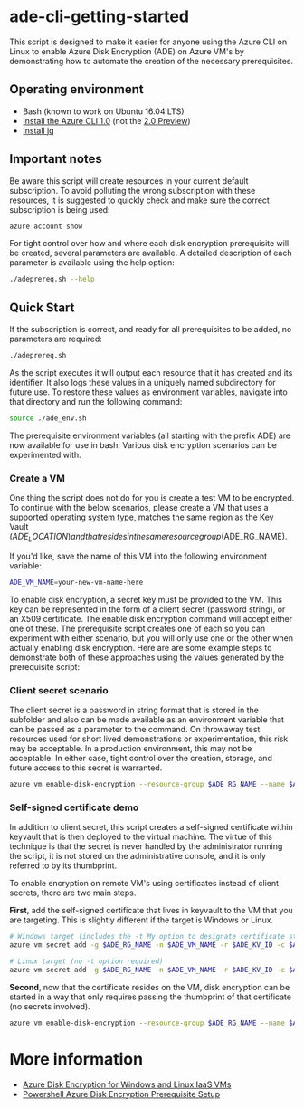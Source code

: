 # ade-cli-getting-started

This script is designed to make it easier for anyone using the Azure CLI on Linux to enable Azure Disk Encryption (ADE) on Azure VM's by demonstrating how to automate the creation of the necessary prerequisites.

## Operating environment
* Bash (known to work on Ubuntu 16.04 LTS) 
* [Install the Azure CLI 1.0](https://docs.microsoft.com/en-us/azure/xplat-cli-install) (not the [2.0 Preview](https://azure.microsoft.com/en-us/blog/announcing-azure-cli-2-preview/))
* [Install jq](https://stedolan.github.io/jq/download/)

## Important notes
Be aware this script will create resources in your current default subscription.  To avoid polluting the wrong subscription with these resources, it is suggested to quickly check and make sure the correct subscription is being used:

```bash
azure account show
```
For tight control over how and where each disk encryption prerequisite will be created, several parameters are available.  A detailed description of each parameter is available using the help option:
```bash
./adeprereq.sh --help 
```

## Quick Start

If the subscription is correct, and ready for all prerequisites to be added, no parameters are required:
```bash
./adeprereq.sh
```
As the script executes it will output each resource that it has created and its identifier.  It also logs these values in a uniquely named subdirectory for future use.  To restore these values as environment variables, navigate into that directory and run the following command:
```bash
source ./ade_env.sh 
```
The prerequisite environment variables (all starting with the prefix ADE) are now available for use in bash.  Various disk encryption scenarios can be experimented with. 

### Create a VM 
One thing the script does not do for you is create a test VM to be encrypted.  To continue with the below scenarios, please create a VM that uses a [supported operating system type](https://docs.microsoft.com/en-us/azure/security/azure-security-disk-encryption#prerequisites), matches the same region as the Key Vault ($ADE_LOCATION) and that resides in the same resource group ($ADE_RG_NAME).  

If you'd like, save the name of this VM into the following environment variable:
```bash
ADE_VM_NAME=your-new-vm-name-here
```

To enable disk encryption, a secret key must be provided to the VM.  This key can be represented in the form of a client secret (password string), or an X509 certificate.  The enable disk encryption command will accept either one of these.  The prerequisite script creates one of each so you can experiment with either scenario, but you will only use one or the other when actually enabling disk encryption.  Here are are some example steps to demonstrate both of these approaches using the values generated by the prerequisite script:

### Client secret scenario

The client secret is a password in string format that is stored in the subfolder and also can be made available as an environment variable that can be passed as a parameter to the command.  On throwaway test resources used for short lived demonstrations or experimentation, this risk may be acceptable.  In a production environment, this may not be acceptable.  In either case, tight control over the creation, storage, and future access to this secret is warranted.

```bash
azure vm enable-disk-encryption --resource-group $ADE_RG_NAME --name $ADE_VM_NAME --aad-client-id $ADE_ADSP_APPID --aad-client-secret $ADE_ADAPP_SECRET --disk-encryption-key-vault-url $ADE_KV_URL --disk-encryption-key-vault-id $ADE_KV_ID --volume-type All
```

### Self-signed certificate demo 
In addition to client secret, this script creates a self-signed certificate within keyvault that is then deployed to the virtual machine.  The virtue of this technique is that the secret is never handled by the administrator running the script, it is not stored on the administrative console, and it is only referred to by its thumbprint. 

To enable encryption on remote VM's using certificates instead of client secrets, there are two main steps.

**First**, add the self-signed certificate that lives in keyvault to the VM that you are targeting.  This is slightly different if the target is Windows or Linux.   

```bash
# Windows target (includes the -t My option to designate certificate store)
azure vm secret add -g $ADE_RG_NAME -n $ADE_VM_NAME -r $ADE_KV_ID -c $ADE_KV_CERT_SID -t My -s $ADE_SUBSCRIPTION_ID  

# Linux target (no -t option required)
azure vm secret add -g $ADE_RG_NAME -n $ADE_VM_NAME -r $ADE_KV_ID -c $ADE_KV_CERT_SID -s $ADE_SUBSCRIPTION_ID 
```

**Second**, now that the certificate resides on the VM, disk encryption can be started in a way that only requires passing the thumbprint of that certificate (no secrets involved). 

```bash
azure vm enable-disk-encryption --resource-group $ADE_RG_NAME --name $ADE_VM_NAME --aad-client-id $ADE_ADSP_APPID --aad-client-cert-thumbprint $ADE_KV_CERT_THUMB --disk-encryption-key-vault-url $ADE_KV_URL --disk-encryption-key-vault-id $ADE_KV_ID --volume-type All
```

# More information
* [Azure Disk Encryption for Windows and Linux IaaS VMs](https://azure.microsoft.com/en-us/documentation/articles/azure-security-disk-encryption/)
* [Powershell Azure Disk Encryption Prerequisite Setup](https://github.com/Azure/azure-powershell/blob/dev/src/ResourceManager/Compute/Commands.Compute/Extension/AzureDiskEncryption/Scripts/AzureDiskEncryptionPreRequisiteSetup.ps1)
